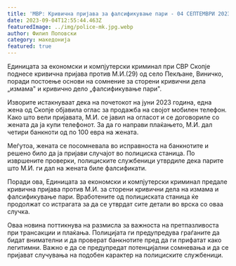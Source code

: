 ```yaml
---
title: 'МВР: Кривична пријава за фалсификување пари - 04 СЕПТЕМВРИ 2023'
date: 2023-09-04T12:55:44.463Z
featuredImage: ../img/police-mk.jpg.webp
author: Филип Поповски
category: македонија
featured: true
---
```

Единицата за економски и компјутерски криминал при СВР Скопје поднесе кривична пријава против М.И.(29) од село Пекљане, Виничко, поради постоење основи на сомнение за сторени кривични дела „измама" и кривично дело „фалсификување пари".

Изворите истакнуваат дека на почетокот на јуни 2023 година, една жена од Скопје објавила оглас за продажба на својот мобилен телефон. Како што вели пријавата, М.И. се јавил на огласот и се договориле со жената да ја купи телефонот. За да го направи плаќањето, М.И. дал четири банкноти од по 100 евра на жената.

Меѓутоа, жената се посомневала во исправноста на банкнотите и решено било да ја пријави случајот во полициска станица. По извршените проверки, полициските службеници утврдиле дека парите што М.И. ги дал на жената биле фалсификати.

Поради ова, Единицата за економски и компјутерски криминал предале кривична пријава против М.И. за сторени кривични дела на измама и фалсификување пари. Вработените од полициската станица ќе продолжат со истрагата за да се утврдат сите детали во врска со оваа случка.

Оваа новина поттикнува на размисла за важноста на претпазливоста при трансакции и плаќања. Полицијата ги предупредува граѓаните да бидат внимателни и да проверат банкнотите пред да ги прифатат како легитимни. Важно е да се предупредат потенцијални сомневања и да се пријават случувања на подобен карактер на полициските службеници.
